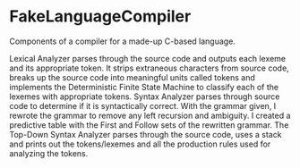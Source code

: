 # FakeLanguageCompiler
Components of a compiler for a made-up C-based language. 

Lexical Analyzer parses through the source code and outputs each lexeme and its appropriate token. It strips extraneous characters from source code, breaks up the source code into meaningful units called tokens and implements the Deterministic Finite State Machine to classify each of the lexemes with appropriate tokens. 
Syntax Analyzer parses through source code to determine if it is syntactically correct. With the grammar given, I rewrote the grammar to remove any left recursion and ambiguity. I created a predictive table with the First and Follow sets of the rewritten grammar. The Top-Down Syntax Analyzer parses through the source code, uses a stack and prints out the tokens/lexemes and all the production rules used for analyzing the tokens. 
